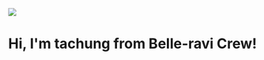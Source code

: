 <img src="https://github.com/tachung2/tachung2/assets/40621278/f132879a-87ac-4d41-9746-4de52c73b58c">
<h1>Hi, I'm tachung from Belle-ravi Crew!</h1>

